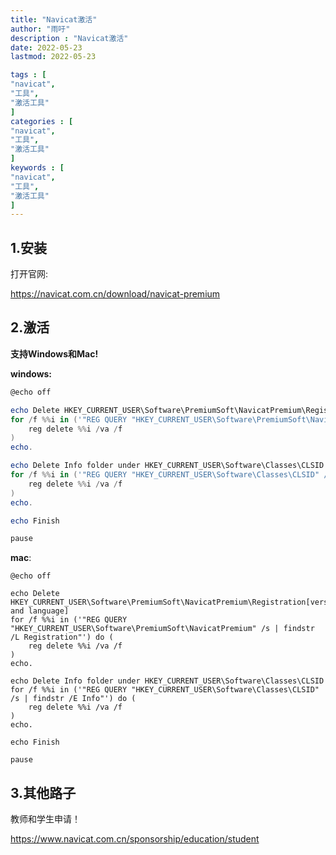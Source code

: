 ```yaml
---
title: "Navicat激活"                         
author: "雨吁"  
description : "Navicat激活"    
date: 2022-05-23        
lastmod: 2022-05-23             

tags : [                                    
"navicat",
"工具",
"激活工具"
]
categories : [                              
"navicat",
"工具",
"激活工具"
]
keywords : [                                
"navicat",
"工具",
"激活工具"
]
---
```



## 1.安装

打开官网:

https://navicat.com.cn/download/navicat-premium

## 2.激活



**支持Windows和Mac!**

**windows:**

```powershell
@echo off

echo Delete HKEY_CURRENT_USER\Software\PremiumSoft\NavicatPremium\Registration[version and language]
for /f %%i in ('"REG QUERY "HKEY_CURRENT_USER\Software\PremiumSoft\NavicatPremium" /s | findstr /L Registration"') do (
    reg delete %%i /va /f
)
echo.

echo Delete Info folder under HKEY_CURRENT_USER\Software\Classes\CLSID
for /f %%i in ('"REG QUERY "HKEY_CURRENT_USER\Software\Classes\CLSID" /s | findstr /E Info"') do (
    reg delete %%i /va /f
)
echo.

echo Finish

pause
```

**mac**:

```shell
@echo off

echo Delete HKEY_CURRENT_USER\Software\PremiumSoft\NavicatPremium\Registration[version and language]
for /f %%i in ('"REG QUERY "HKEY_CURRENT_USER\Software\PremiumSoft\NavicatPremium" /s | findstr /L Registration"') do (
    reg delete %%i /va /f
)
echo.

echo Delete Info folder under HKEY_CURRENT_USER\Software\Classes\CLSID
for /f %%i in ('"REG QUERY "HKEY_CURRENT_USER\Software\Classes\CLSID" /s | findstr /E Info"') do (
    reg delete %%i /va /f
)
echo.

echo Finish

pause
```



## 3.其他路子

教师和学生申请！

https://www.navicat.com.cn/sponsorship/education/student
